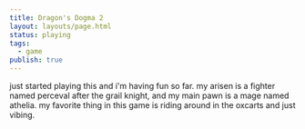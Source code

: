 ```yaml
---
title: Dragon's Dogma 2
layout: layouts/page.html
status: playing
tags:
  - game
publish: true
---
```

just started playing this and i'm having fun so far. my arisen is a fighter named perceval after the grail knight, and my main pawn is a mage named athelia. my favorite thing in this game is riding around in the oxcarts and just vibing.